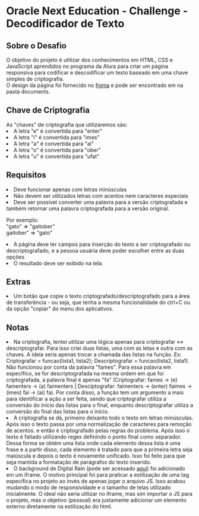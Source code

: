 <h1>Oracle Next Education - Challenge - Decodificador de Texto</h1>

<h2>Sobre o Desafio</h2>

<p>O objetivo do projeto é utilizar dos conhecimentos em HTML, CSS e JavaScript aprendidos no programa da Alura para criar um página responsiva para codificar e descodificar um texto baseado em uma chave simples de criptografia.<br>
O design da página foi fornecido no <a href="https://www.figma.com/design/tvFEYhVfZTjdJ5P24RGV21/Alura-Challenge---Desafio-1---Lógica?node-id=0-1&t=38S9DOOTjcA7oWOo-0">figma</a> e pode ser encontrado em na pasta documents.<br>

<h2>Chave de Criptografia</h2>
As "chaves" de criptografia que utilizaremos são:
<li>A letra "e" é convertida para "enter"
<li>A letra "i" é convertida para "imes"
<li>A letra "a" é convertida para "ai"
<li>A letra "o" é convertida para "ober"
<li>A letra "u" é convertida para "ufat"

<h2>Requisitos</h2>
<li>Deve funcionar apenas com letras minúsculas
<li>Não devem ser utilizados letras com acentos nem caracteres especiais
<li>Deve ser possível converter uma palavra para a versão criptografada e também retornar uma palavra criptografada para a versão original.

Por exemplo:<br>
"gato" => "gaitober"<br>
gaitober" => "gato"<br>

<li>A página deve ter campos para inserção do texto a ser criptografado ou descriptografado, e a pessoa usuária deve poder escolher entre as duas opções
<li>O resultado deve ser exibido na tela.

<h2>Extras</h2>
<li>Um botão que copie o texto criptografado/descriptografado para a área de transferência - ou seja, que tenha a mesma funcionalidade do ctrl+C ou da opção "copiar" do menu dos aplicativos.

<h2>Notas</h2>
<li>Na criptografia, tentei utilizar uma lógica apenas para criptografar <-> descriptografar. Para isso criei duas listas, uma com as letas e outra com as chaves. A ideia seria apenas trocar a chamada das listas na função. Ex: Criptografar = funcao(lista1, lista2); Descriptografar = funcao(lista2, lista1). Não funcionou por conta da palavra "fames". Para essa palavra em específico, se for descriptografada na mesma ordem em que foi criptografada, a palavra final é apenas "fa" (Criptografar: fames -> (e) famenters -> (a) faimenters | Desciptografar: faimenters -> (enter) faimes -> (imes) fai -> (ai) fa). Por conta disso, a função tem um argumento a mais para identificar a ação a ser feita, sendo que criptografar utiliza a conversão do início das listas para o final, enquanto descriptografar utiliza a conversão do final das listas para o início.
<li>A criptografia se dá, primeiro deixanto todo o texto em letras minúsculas. Após isso o texto passa por uma normalização de caracteres para remoção de acentos. e então é criptografado pelas regras do problema. Após isso o texto é fatiado utilizando regex definindo o ponto final como separador. Dessa forma se obtém uma lista onde cada elemento dessa lista é uma frase e a partir disso, cada elemento é tratado para que a primeira letra seja maiúscula e depois o texto é novamente unificado. Isso foi feito para que seja mantida a formatação de parágrafos do texto inserido.
<li>O background de Digital Rain (pode ser acessado <a href="https://github.com/Rezmason/matrix">aqui</a>) foi adicionado em um iframe. O motivo principal foi para praticar a estilização de uma tag específica no projeto ao invés de apenas jogar o arquivo JS. Isso acabou mudando o modo de responsividade e o tamanho de telas utilizado inicialmente. O ideal não seria utilizar no iframe, mas sim importar o JS para o projeto, mas o objetivo (pessoal) era justamente adicionar um elemento externo diretamente na estilização do html.
